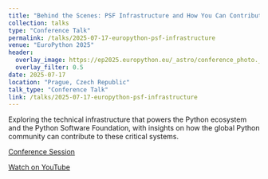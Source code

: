 ```yaml
---
title: "Behind the Scenes: PSF Infrastructure and How You Can Contribute"
collection: talks
type: "Conference Talk"
permalink: /talks/2025-07-17-europython-psf-infrastructure
venue: "EuroPython 2025"
header:
  overlay_image: https://ep2025.europython.eu/_astro/conference_photo._DlXIQqf_KsJcL.avif
  overlay_filter: 0.5
date: 2025-07-17
location: "Prague, Czech Republic"
talk_type: "Conference Talk"
link: /talks/2025-07-17-europython-psf-infrastructure
---
```


Exploring the technical infrastructure that powers the Python ecosystem and the Python Software Foundation, with insights on how the global Python community can contribute to these critical systems.

[Conference Session](https://ep2025.europython.eu/session/behind-the-scenes-psf-infrastructure-and-how-you-can-contribute)

[Watch on YouTube](https://www.youtube.com/live/WGhpi5EYBuI?si=SlgJEh-NgVy2sGbO&t=23085)
